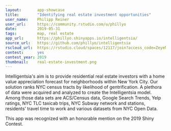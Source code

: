 ```yaml
---
layout:       app-showcase
title:        "Identifying real estate investment opportunities"
user_name:    Philipp Reiner
user_url:     https://community.rstudio.com/u/phillyo
date:         2019-05-31
tags:         map, real estate
app_url:      https://phillyo.shinyapps.io/intelligentsia/
source_url:   https://github.com/phillyo/intelligentsia
rscloud_url:  https://rstudio.cloud/spaces/12117/join?access_code=ZeyeNeU3a%2F1N4Nu3tQf25Xyf7cujhM01KxYwFNI2
contest:      yes
contest_year: 2019
thumbnail:    real-estate-investment.png
---
```


Intelligentsia's aim is to provide residential real estate investors with a home value appreciation forecast for neighborhoods within New York City. Our solution ranks NYC census tracts by likelihood of gentrification. A plethora of data were acquired and analyzed to create the Intelligentsia model. Among those data sets are ACS/Census data, Google Search Trends, Yelp ratings, NYC TLC taxicab trips, NYC Subway network and stations, residents’ travel time to work and various datasets from NYC Open Data.
  
This app was recognized with an honorable mention on the 2019 Shiny Contest.